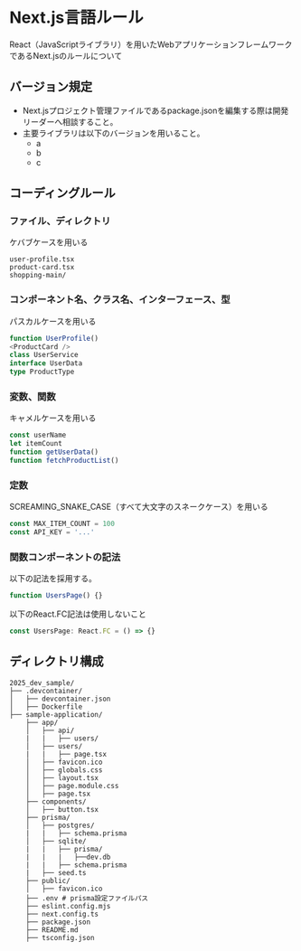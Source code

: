 # Next.js言語ルール

React（JavaScriptライブラリ）を用いたWebアプリケーションフレームワークであるNext.jsのルールについて

## バージョン規定

* Next.jsプロジェクト管理ファイルであるpackage.jsonを編集する際は開発リーダーへ相談すること。
* 主要ライブラリは以下のバージョンを用いること。
  * a
  * b
  * c

## コーディングルール

### ファイル、ディレクトリ

ケバブケースを用いる

```
user-profile.tsx
product-card.tsx
shopping-main/
```

### コンポーネント名、クラス名、インターフェース、型

パスカルケースを用いる

```typescript
function UserProfile()
<ProductCard />
class UserService
interface UserData
type ProductType
```

### 変数、関数

キャメルケースを用いる

```typescript
const userName
let itemCount
function getUserData()
function fetchProductList()
```

### 定数

SCREAMING_SNAKE_CASE（すべて大文字のスネークケース）を用いる

```typescript
const MAX_ITEM_COUNT = 100
const API_KEY = '...'
```

### 関数コンポーネントの記法

以下の記法を採用する。

```typescript
function UsersPage() {}
```

以下のReact.FC記法は使用しないこと

```typescript
const UsersPage: React.FC = () => {}
```

## ディレクトリ構成

```
2025_dev_sample/
├── .devcontainer/
│   ├── devcontainer.json
│   ├── Dockerfile
├── sample-application/
    ├── app/
    │   ├── api/
    |   |   ├── users/
    │   ├── users/
    |   |   ├── page.tsx
    │   ├── favicon.ico
    │   ├── globals.css
    │   ├── layout.tsx
    │   ├── page.module.css
    │   ├── page.tsx
    ├── components/
    │   ├── button.tsx
    ├── prisma/
    │   ├── postgres/
    |   |   ├── schema.prisma
    │   ├── sqlite/
    |   |   ├── prisma/
    |   |   |   ├──dev.db
    |   |   ├── schema.prisma
    |   ├── seed.ts
    ├── public/
    │   ├── favicon.ico
    ├── .env # prisma設定ファイルパス
    ├── eslint.config.mjs
    ├── next.config.ts
    ├── package.json
    ├── README.md
    ├── tsconfig.json
```
